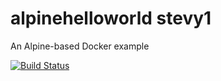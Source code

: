 # alpinehelloworld stevy1
An Alpine-based Docker example

[![Build Status](https://534d-41-66-61-53.eu.ngrok.io/buildStatus/icon?job=Deploiement)](https://534d-41-66-61-53.eu.ngrok.io/job/Deploiement/)
